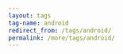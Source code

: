```yaml
---
layout: tags
tag-name: android
redirect_from: /tags/android/
permalink: /more/tags/android/
---
```

